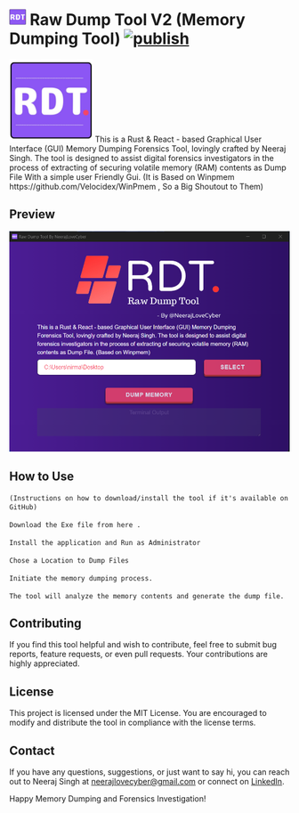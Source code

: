 # <img src="src-tauri/icons/Square310x310Logo.png " width="30" height="30" /> Raw Dump Tool V2 (Memory Dumping Tool) [![publish](https://github.com/neerajlovecyber/Raw-Dymp-Tool-V2/actions/workflows/main.yml/badge.svg)](https://github.com/neerajlovecyber/Raw-Dymp-Tool-V2/actions/workflows/main.yml)

<img src="src-tauri/icons/Square310x310Logo.png " width="150" height="150" />
This is a Rust & React - based Graphical User Interface (GUI) Memory Dumping Forensics Tool, lovingly crafted by Neeraj Singh. The tool is designed to assist digital forensics investigators in the process of extracting of securing volatile memory (RAM) contents as Dump File With a simple user Friendly Gui. (It is Based on Winpmem https://github.com/Velocidex/WinPmem , So a Big Shoutout to Them)


## Preview 

![](screenshot/image.png) 

## How to Use

    (Instructions on how to download/install the tool if it's available on GitHub)

    Download the Exe file from here . 

    Install the application and Run as Administrator 
    
    Chose a Location to Dump Files
    
    Initiate the memory dumping process.

    The tool will analyze the memory contents and generate the dump file.



## Contributing

If you find this tool helpful and wish to contribute, feel free to submit bug reports, feature requests, or even pull requests. Your contributions are highly appreciated.

## License

This project is licensed under the MIT License. You are encouraged to modify and distribute the tool in compliance with the license terms.

## Contact

If you have any questions, suggestions, or just want to say hi, you can reach out to Neeraj Singh at neerajlovecyber@gmail.com or connect on [LinkedIn](https://www.linkedin.com/in/neerajlovecyber/).

Happy Memory Dumping and Forensics Investigation!
